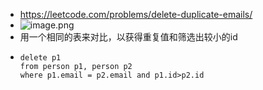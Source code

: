 - https://leetcode.com/problems/delete-duplicate-emails/
- ![image.png](../assets/image_1647791100678_0.png)
- 用一个相同的表来对比，以获得重复值和筛选出较小的id
- ```
  delete p1 
  from person p1, person p2
  where p1.email = p2.email and p1.id>p2.id
  ```